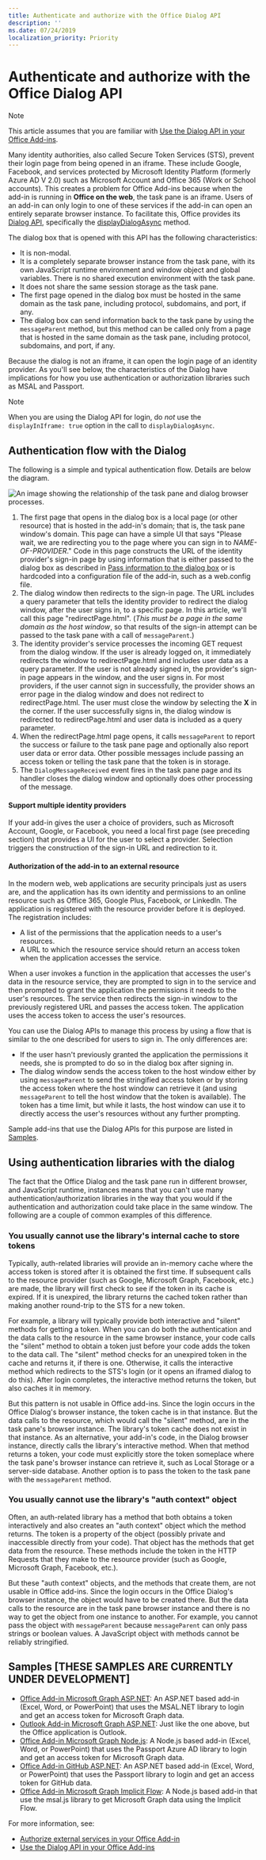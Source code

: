 ```yaml
---
title: Authenticate and authorize with the Office Dialog API
description: ''
ms.date: 07/24/2019
localization_priority: Priority
---
```


# Authenticate and authorize with the Office Dialog API

> [!NOTE]
> This article assumes that you are familiar with [Use the Dialog API in your Office Add-ins](dialog-api-in-office-add-ins.md).

Many identity authorities, also called Secure Token Services (STS), prevent their login page from being opened in an iframe. These include Google, Facebook, and services protected by Microsoft Identity Platform (formerly Azure AD V 2.0) such as Microsoft Account and Office 365 (Work or School accounts). This creates a problem for Office Add-ins because when the add-in is running in **Office on the web**, the task pane is an iframe. Users of an add-in can only login to one of these services if the add-in can open an entirely separate browser instance. To facilitate this, Office provides its [Dialog API](dialog-api-in-office-add-ins.md), specifically the [displayDialogAsync](/javascript/api/office/office.ui) method.

The dialog box that is opened with this API has the following characteristics:

- It is non-modal.
- It is a completely separate browser instance from the task pane, with its own JavaScript runtime environment and window object and global variables. There is no shared execution environment with the task pane.
- It does not share the same session storage as the task pane.
- The first page opened in the dialog box must be hosted in the same domain as the task pane, including protocol, subdomains, and port, if any.
- The dialog box can send information back to the task pane by using the `messageParent` method, but this method can be called only from a page that is hosted in the same domain as the task pane, including protocol, subdomains, and port, if any.

Because the dialog is not an iframe, it can open the login page of an identity provider. As you'll see below, the characteristics of the Dialog have implications for how you use authentication or authorization libraries such as MSAL and Passport.

> [!NOTE]
> When you are using the Dialog API for login, do *not* use the `displayInIframe: true` option in the call to `displayDialogAsync`. 

## Authentication flow with the Dialog

The following is a simple and typical authentication flow. Details are below the diagram.

![An image showing the relationship of the task pane and dialog browser processes.](../images/taskpane-dialog-processes.png)

1. The first page that opens in the dialog box is a local page (or other resource) that is hosted in the add-in's domain; that is, the task pane window's domain. This page can have a simple UI that says "Please wait, we are redirecting you to the page where you can sign in to *NAME-OF-PROVIDER*." Code in this page constructs the URL of the identity provider's sign-in page by using information that is either passed to the dialog box as described in [Pass information to the dialog box](dialog-api-in-office-add-ins.md#pass-information-to-the-dialog-box) or is hardcoded into a configuration file of the add-in, such as a web.config file.
2. The dialog window then redirects to the sign-in page. The URL includes a query parameter that tells the identity provider to redirect the dialog window, after the user signs in, to a specific page. In this article, we'll call this page "redirectPage.html". (*This must be a page in the same domain as the host window*, so that results of the sign-in attempt can be passed to the task pane with a call of `messageParent`.)
3. The identity provider's service processes the incoming GET request from the dialog window. If the user is already logged on, it immediately redirects the window to redirectPage.html and includes user data as a query parameter. If the user is not already signed in, the provider's sign-in page appears in the window, and the user signs in. For most providers, if the user cannot sign in successfully, the provider shows an error page in the dialog window and does not redirect to redirectPage.html. The user must close the window by selecting the **X** in the corner. If the user successfully signs in, the dialog window is redirected to redirectPage.html and user data is included as a query parameter.
4. When the redirectPage.html page opens, it calls `messageParent` to report the success or failure to the task pane page and optionally also report user data or error data. Other possible messages include passing an access token or telling the task pane that the token is in storage.
5. The `DialogMessageReceived` event fires in the task pane page and its handler closes the dialog window and optionally does other processing of the message.

#### Support multiple identity providers

If your add-in gives the user a choice of providers, such as Microsoft Account, Google, or Facebook, you need a local first page (see preceding section) that provides a UI for the user to select a provider. Selection triggers the construction of the sign-in URL and redirection to it.

#### Authorization of the add-in to an external resource

In the modern web, web applications are security principals just as users are, and the application has its own identity and permissions to an online resource such as Office 365, Google Plus, Facebook, or LinkedIn. The application is registered with the resource provider before it is deployed. The registration includes:

- A list of the permissions that the application needs to a user's resources.
- A URL to which the resource service should return an access token when the application accesses the service.  

When a user invokes a function in the application that accesses the user's data in the resource service, they are prompted to sign in to the service and then prompted to grant the application the permissions it needs to the user's resources. The service then redirects the sign-in window to the previously registered URL and passes the access token. The application uses the access token to access the user's resources.

You can use the Dialog APIs to manage this process by using a flow that is similar to the one described for users to sign in. The only differences are:

- If the user hasn't previously granted the application the permissions it needs, she is prompted to do so in the dialog box after signing in.
- The dialog window sends the access token to the host window either by using `messageParent` to send the stringified access token or by storing the access token where the host window can retrieve it (and using `messageParent` to tell the host window that the token is available). The token has a time limit, but while it lasts, the host window can use it to directly access the user's resources without any further prompting.

Sample add-ins that use the Dialog APIs for this purpose are listed in [Samples](#samples).

## Using authentication libraries with the dialog

The fact that the Office Dialog and the task pane run in different browser, and JavaScript runtime, instances means that you can't use many authentication/authorization libraries in the way that you would if the authentication and authorization could take place in the same window. The following are a couple of common examples of this difference.

### You usually cannot use the library's internal cache to store tokens

Typically, auth-related libraries will provide an in-memory cache where the access token is stored after it is obtained the first time. If subsequent calls to the resource provider (such as Google, Microsoft Graph, Facebook, etc.) are made, the library will first check to see if the token in its cache is expired. If it is unexpired, the library returns the cached token rather than making another round-trip to the STS for a new token.

For example, a library will typically provide both interactive and "silent" methods for getting a token. When you can do both the authentication and the data calls to the resource in the same browser instance, your code calls the "silent" method to obtain a token just before your code adds the token to the data call. The "silent" method checks for an unexpired token in the cache and returns it, if there is one. Otherwise, it calls the interactive method which redirects to the STS's login (or it opens an iframed dialog to do this). After login completes, the interactive method returns the token, but also caches it in memory.

But this pattern is not usable in Office add-ins. Since the login occurs in the Office Dialog's browser instance, the token cache is in that instance. But the data calls to the resource, which would call the "silent" method, are in the task pane's browser instance. The library's token cache does not exist in that instance. As an alternative, your add-in's code, in the Dialog browser instance, directly calls the library's interactive method. When that method returns a token, your code must explicitly store the token someplace where the task pane's browser instance can retrieve it, such as Local Storage or a server-side database. Another option is to pass the token to the task pane with the `messageParent` method.

### You usually cannot use the library's "auth context" object

Often, an auth-related library has a method that both obtains a token interactively and also creates an "auth context" object which the method returns. The token is a property of the object (possibly private and inaccessible directly from your code). That object has the methods that get data from the resource. These methods include the token in the HTTP Requests that they make to the resource provider (such as Google, Microsoft Graph, Facebook, etc.).

But these "auth context" objects, and the methods that create them, are not usable in Office add-ins. Since the login occurs in the Office Dialog's browser instance, the object would have to be created there. But the data calls to the resource are in the task pane browser instance and there is no way to get the object from one instance to another. For example, you cannot pass the object with `messageParent` because `messageParent` can only pass strings or boolean values. A JavaScript object with methods cannot be reliably stringified.

## Samples [THESE SAMPLES ARE CURRENTLY UNDER DEVELOPMENT]

- [Office Add-in Microsoft Graph ASP.NET](https://github.com/OfficeDev/...): An ASP.NET based add-in (Excel, Word, or PowerPoint) that uses the MSAL.NET library to login and get an access token for Microsoft Graph data.
- [Outlook Add-in Microsoft Graph ASP.NET](https://github.com/OfficeDev/...): Just like the one above, but the Office application is Outlook.
- [Office Add-in Microsoft Graph Node.js](https://github.com/OfficeDev/...): A Node.js based add-in (Excel, Word, or PowerPoint) that uses the Passport Azure AD library to login and get an access token for Microsoft Graph data.
- [Office Add-in GitHub ASP.NET](https://github.com/OfficeDev/...): An ASP.NET based add-in (Excel, Word, or PowerPoint) that uses the Passport library to login and get an access token for GitHub data.
- [Office Add-in Microsoft Graph Implicit Flow](https://github.com/OfficeDev/...): A Node.js based add-in that use the msal.js library to get Microsoft Graph data using the Implicit Flow.


For more information, see:
- [Authorize external services in your Office Add-in](auth-external-add-ins.md)
- [Use the Dialog API in your Office Add-ins](dialog-api-in-office-add-ins.md)

